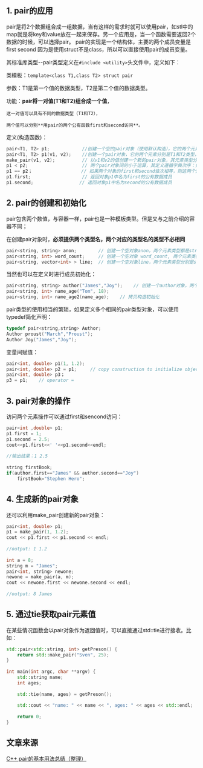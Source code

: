 ## 1. pair的应用

pair是将2个数据组合成一组数据，当有这样的需求时就可以使用pair，如stl中的map就是将key和value放在一起来保存。另一个应用是，当一个函数需要返回2个数据的时候，可以选择pair。 pair的实现是一个结构体，主要的两个成员变量是first second 因为是使用struct不是class，所以可以直接使用pair的成员变量。

其标准库类型--pair类型定义在`#include <utility>`头文件中，定义如下：

类模板：`template<class T1,class T2> struct pair`

参数：T1是第一个值的数据类型，T2是第二个值的数据类型。

功能：**pair将一对值(T1和T2)组合成一个值**，

    这一对值可以具有不同的数据类型（T1和T2），

    两个值可以分别**用pair的两个公有函数first和second访问**。

定义(构造函数)：
```c++
pair<T1, T2> p1;            //创建一个空的pair对象（使用默认构造），它的两个元素分别是T1和T2类型，采用值初始化。
pair<T1, T2> p1(v1, v2);    //创建一个pair对象，它的两个元素分别是T1和T2类型，其中first成员初始化为v1，second成员初始化为v2。
make_pair(v1, v2);          // 以v1和v2的值创建一个新的pair对象，其元素类型分别是v1和v2的类型。
p1 < p2;                    // 两个pair对象间的小于运算，其定义遵循字典次序：如 p1.first < p2.first 或者 !(p2.first < p1.first) && (p1.second < p2.second) 则返回true。
p1 == p2；                  // 如果两个对象的first和second依次相等，则这两个对象相等；该运算使用元素的==操作符。
p1.first;                   // 返回对象p1中名为first的公有数据成员
p1.second;                 // 返回对象p1中名为second的公有数据成员
```

## 2. pair的创建和初始化

pair包含两个数值，与容器一样，pair也是一种模板类型。但是又与之前介绍的容器不同；

在创建pair对象时，**必须提供两个类型名，两个对应的类型名的类型不必相同**

```c++
pair<string, string> anon;        // 创建一个空对象anon，两个元素类型都是string
pair<string, int> word_count;     // 创建一个空对象 word_count, 两个元素类型分别是string和int类型
pair<string, vector<int> > line;  // 创建一个空对象line，两个元素类型分别是string和vector类型
```

当然也可以在定义时进行成员初始化：

```c++
pair<string, string> author("James","Joy");    // 创建一个author对象，两个元素类型分别为string类型，并默认初始值为James和Joy。
pair<string, int> name_age("Tom", 18);
pair<string, int> name_age2(name_age);    // 拷贝构造初始化
```

pair类型的使用相当的繁琐，如果定义多个相同的pair类型对象，可以使用typedef简化声明：

```c++
typedef pair<string,string> Author;
Author proust("March","Proust");
Author Joy("James","Joy");
```

变量间赋值：

```c++
pair<int, double> p1(1, 1.2);
pair<int, double> p2 = p1;     // copy construction to initialize object
pair<int, double> p3；
p3 = p1;    // operator =
```

## 3. pair对象的操作

访问两个元素操作可以通过first和sencond访问：

```c++
pair<int ,double> p1;
p1.first = 1;
p1.second = 2.5;
cout<<p1.first<<' '<<p1.second<<endl;
 
//输出结果：1 2.5
 
string firstBook;
if(author.first=="James" && author.second=="Joy")
    firstBook="Stephen Hero";
```

## 4. 生成新的pair对象

还可以利用make_pair创建新的pair对象：

```c++
pair<int, double> p1;
p1 = make_pair(1, 1.2); 
cout << p1.first << p1.second << endl;
 
//output: 1 1.2
 
int a = 8;
string m = "James";
pair<int, string> newone;
newone = make_pair(a, m);
cout << newone.first << newone.second << endl;
 
//output: 8 James
```

## 5. 通过tie获取pair元素值

在某些情况函数会以pair对象作为返回值时，可以直接通过std::tie进行接收。比如：

```c++
std::pair<std::string, int> getPreson() {
    return std::make_pair("Sven", 25);
}
 
int main(int argc, char **argv) {
    std::string name;
    int ages;
 
    std::tie(name, ages) = getPreson();
 
    std::cout << "name: " << name << ", ages: " << ages << std::endl;
 
    return 0;
}
```

## 文章来源

[C++ pair的基本用法总结（整理）](https://blog.csdn.net/sevenjoin/article/details/81937695)